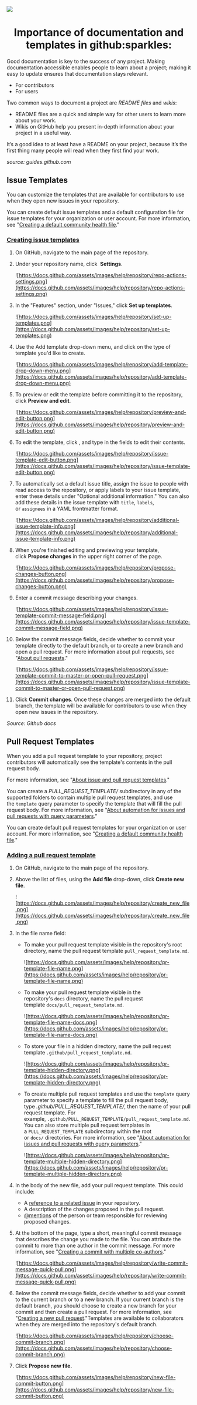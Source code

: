 <img src="https://15daysofhack.github.io/images/tinkerhub.png" />


  <h1 align="center">Importance of documentation and templates in github:sparkles:</h1>


Good documentation is key to the success of any project. Making documentation accessible enables people to learn about a project; making it easy to update ensures that documentation stays relevant.

- For contributors
- For users

Two common ways to document a project are *README files* and *wikis*:

- README files are a quick and simple way for other users to learn more about your work.
- Wikis on GitHub help you present in-depth information about your project in a useful way.

It’s a good idea to at least have a README on your project, because it’s the first thing many people will read when they first find your work.

*source: guides.github.com*

## Issue Templates

 

You can customize the templates that are available for contributors to use when they open new issues in your repository.

You can create default issue templates and a default configuration file for issue templates for your organization or user account. For more information, see "[Creating a default community health file](https://docs.github.com/en/free-pro-team@latest/github/building-a-strong-community/creating-a-default-community-health-file)."

### **[Creating issue templates](https://docs.github.com/en/free-pro-team@latest/github/building-a-strong-community/configuring-issue-templates-for-your-repository#creating-issue-templates)**

1. On GitHub, navigate to the main page of the repository.
2. Under your repository name, click  **Settings**.

    ![https://docs.github.com/assets/images/help/repository/repo-actions-settings.png](https://docs.github.com/assets/images/help/repository/repo-actions-settings.png)

3. In the "Features" section, under "Issues," click **Set up templates**.

    ![https://docs.github.com/assets/images/help/repository/set-up-templates.png](https://docs.github.com/assets/images/help/repository/set-up-templates.png)

4. Use the Add template drop-down menu, and click on the type of template you'd like to create.

    ![https://docs.github.com/assets/images/help/repository/add-template-drop-down-menu.png](https://docs.github.com/assets/images/help/repository/add-template-drop-down-menu.png)

5. To preview or edit the template before committing it to the repository, click **Preview and edit**.

    ![https://docs.github.com/assets/images/help/repository/preview-and-edit-button.png](https://docs.github.com/assets/images/help/repository/preview-and-edit-button.png)

6. To edit the template, click , and type in the fields to edit their contents.

    ![https://docs.github.com/assets/images/help/repository/issue-template-edit-button.png](https://docs.github.com/assets/images/help/repository/issue-template-edit-button.png)

7. To automatically set a default issue title, assign the issue to people with read access to the repository, or apply labels to your issue template, enter these details under "Optional additional information." You can also add these details in the issue template with `title`, `labels`, or `assignees` in a YAML frontmatter format.

    ![https://docs.github.com/assets/images/help/repository/additional-issue-template-info.png](https://docs.github.com/assets/images/help/repository/additional-issue-template-info.png)

8. When you're finished editing and previewing your template, click **Propose changes** in the upper right corner of the page.

    ![https://docs.github.com/assets/images/help/repository/propose-changes-button.png](https://docs.github.com/assets/images/help/repository/propose-changes-button.png)

9. Enter a commit message describing your changes.

    ![https://docs.github.com/assets/images/help/repository/issue-template-commit-message-field.png](https://docs.github.com/assets/images/help/repository/issue-template-commit-message-field.png)

10. Below the commit message fields, decide whether to commit your template directly to the default branch, or to create a new branch and open a pull request. For more information about pull requests, see "[About pull requests](https://docs.github.com/en/free-pro-team@latest/articles/about-pull-requests)."

    ![https://docs.github.com/assets/images/help/repository/issue-template-commit-to-master-or-open-pull-request.png](https://docs.github.com/assets/images/help/repository/issue-template-commit-to-master-or-open-pull-request.png)

11. Click **Commit changes**. Once these changes are merged into the default branch, the template will be available for contributors to use when they open new issues in the repository.

*Source: Github docs*

## Pull Request Templates

When you add a pull request template to your repository, project contributors will automatically see the template's contents in the pull request body.

For more information, see "[About issue and pull request templates](https://docs.github.com/en/free-pro-team@latest/articles/about-issue-and-pull-request-templates)."

You can create a *PULL_REQUEST_TEMPLATE/* subdirectory in any of the supported folders to contain multiple pull request templates, and use the `template` query parameter to specify the template that will fill the pull request body. For more information, see "[About automation for issues and pull requests with query parameters](https://docs.github.com/en/free-pro-team@latest/articles/about-automation-for-issues-and-pull-requests-with-query-parameters)."

You can create default pull request templates for your organization or user account. For more information, see "[Creating a default community health file](https://docs.github.com/en/free-pro-team@latest/github/building-a-strong-community/creating-a-default-community-health-file)."

### **[Adding a pull request template](https://docs.github.com/en/free-pro-team@latest/github/building-a-strong-community/creating-a-pull-request-template-for-your-repository#adding-a-pull-request-template)**

1. On GitHub, navigate to the main page of the repository.
2. Above the list of files, using the **Add file** drop-down, click **Create new file**.

    ![https://docs.github.com/assets/images/help/repository/create_new_file.png](https://docs.github.com/assets/images/help/repository/create_new_file.png)

3. In the file name field:
    - To make your pull request template visible in the repository's root directory, name the pull request template `pull_request_template.md`.

        ![https://docs.github.com/assets/images/help/repository/pr-template-file-name.png](https://docs.github.com/assets/images/help/repository/pr-template-file-name.png)

    - To make your pull request template visible in the repository's `docs` directory, name the pull request template `docs/pull_request_template.md`.

        ![https://docs.github.com/assets/images/help/repository/pr-template-file-name-docs.png](https://docs.github.com/assets/images/help/repository/pr-template-file-name-docs.png)

    - To store your file in a hidden directory, name the pull request template `.github/pull_request_template.md`.

        ![https://docs.github.com/assets/images/help/repository/pr-template-hidden-directory.png](https://docs.github.com/assets/images/help/repository/pr-template-hidden-directory.png)

    - To create multiple pull request templates and use the `template` query parameter to specify a template to fill the pull request body, type *.github/PULL_REQUEST_TEMPLATE/*, then the name of your pull request template. For example, `.github/PULL_REQUEST_TEMPLATE/pull_request_template.md`. You can also store multiple pull request templates in a `PULL_REQUEST_TEMPLATE` subdirectory within the root or `docs/` directories. For more information, see "[About automation for issues and pull requests with query parameters](https://docs.github.com/en/free-pro-team@latest/articles/about-automation-for-issues-and-pull-requests-with-query-parameters)."

        ![https://docs.github.com/assets/images/help/repository/pr-template-multiple-hidden-directory.png](https://docs.github.com/assets/images/help/repository/pr-template-multiple-hidden-directory.png)

4. In the body of the new file, add your pull request template. This could include:
    - A [reference to a related issue](https://docs.github.com/en/free-pro-team@latest/articles/basic-writing-and-formatting-syntax/#referencing-issues-and-pull-requests) in your repository.
    - A description of the changes proposed in the pull request.
    - [@mentions](https://docs.github.com/en/free-pro-team@latest/articles/basic-writing-and-formatting-syntax/#mentioning-people-and-teams) of the person or team responsible for reviewing proposed changes.
5. At the bottom of the page, type a short, meaningful commit message that describes the change you made to the file. You can attribute the commit to more than one author in the commit message. For more information, see "[Creating a commit with multiple co-authors](https://docs.github.com/en/free-pro-team@latest/articles/creating-a-commit-with-multiple-authors)."

    ![https://docs.github.com/assets/images/help/repository/write-commit-message-quick-pull.png](https://docs.github.com/assets/images/help/repository/write-commit-message-quick-pull.png)

6. Below the commit message fields, decide whether to add your commit to the current branch or to a new branch. If your current branch is the default branch, you should choose to create a new branch for your commit and then create a pull request. For more information, see "[Creating a new pull request](https://docs.github.com/en/free-pro-team@latest/articles/creating-a-pull-request)."Templates are available to collaborators when they are merged into the repository's default branch.

    ![https://docs.github.com/assets/images/help/repository/choose-commit-branch.png](https://docs.github.com/assets/images/help/repository/choose-commit-branch.png)

7. Click **Propose new file.**

    ![https://docs.github.com/assets/images/help/repository/new-file-commit-button.png](https://docs.github.com/assets/images/help/repository/new-file-commit-button.png)
